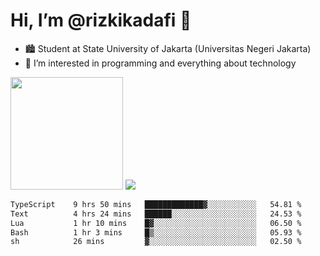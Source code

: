 # Hi, I’m @rizkikadafi 👋
- 🏙 Student at State University of Jakarta (Universitas Negeri Jakarta)
- 👀 I’m interested in programming and everything about technology
<img height="180em" src="https://github-readme-stats.vercel.app/api?username=rizkikadafi&show_icons=true&hide_border=true&&count_private=true&include_all_commits=true" />
<img src="https://github-readme-stats.vercel.app/api/top-langs/?username=rizkikadafi&show_icons=true&hide_border=true&&count_private=true&include_all_commits=true" />

<!--START_SECTION:waka-->

```txt
TypeScript    9 hrs 50 mins   █████████████▓░░░░░░░░░░░   54.81 %
Text          4 hrs 24 mins   ██████░░░░░░░░░░░░░░░░░░░   24.53 %
Lua           1 hr 10 mins    █▓░░░░░░░░░░░░░░░░░░░░░░░   06.50 %
Bash          1 hr 3 mins     █▒░░░░░░░░░░░░░░░░░░░░░░░   05.93 %
sh            26 mins         ▓░░░░░░░░░░░░░░░░░░░░░░░░   02.50 %
```

<!--END_SECTION:waka-->

<!---
rizkikadafi/rizkikadafi is a ✨ special ✨ repository because its `README.md` (this file) appears on your GitHub profile.
You can click the Preview link to take a look at your changes.
--->

